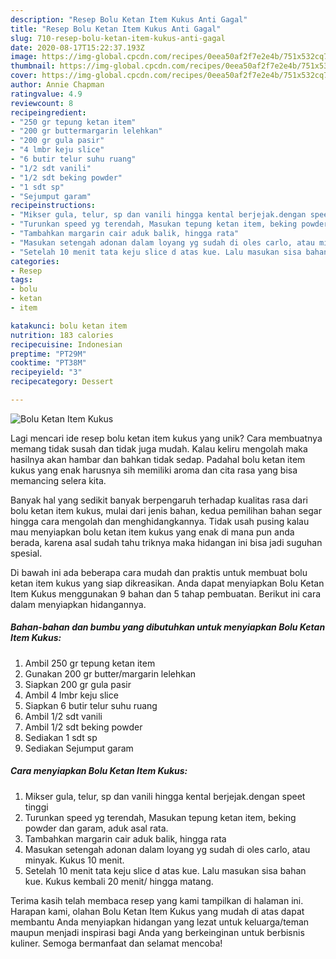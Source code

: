 ```yaml
---
description: "Resep Bolu Ketan Item Kukus Anti Gagal"
title: "Resep Bolu Ketan Item Kukus Anti Gagal"
slug: 710-resep-bolu-ketan-item-kukus-anti-gagal
date: 2020-08-17T15:22:37.193Z
image: https://img-global.cpcdn.com/recipes/0eea50af2f7e2e4b/751x532cq70/bolu-ketan-item-kukus-foto-resep-utama.jpg
thumbnail: https://img-global.cpcdn.com/recipes/0eea50af2f7e2e4b/751x532cq70/bolu-ketan-item-kukus-foto-resep-utama.jpg
cover: https://img-global.cpcdn.com/recipes/0eea50af2f7e2e4b/751x532cq70/bolu-ketan-item-kukus-foto-resep-utama.jpg
author: Annie Chapman
ratingvalue: 4.9
reviewcount: 8
recipeingredient:
- "250 gr tepung ketan item"
- "200 gr buttermargarin lelehkan"
- "200 gr gula pasir"
- "4 lmbr keju slice"
- "6 butir telur suhu ruang"
- "1/2 sdt vanili"
- "1/2 sdt beking powder"
- "1 sdt sp"
- "Sejumput garam"
recipeinstructions:
- "Mikser gula, telur, sp dan vanili hingga kental berjejak.dengan speet tinggi"
- "Turunkan speed yg terendah, Masukan tepung ketan item, beking powder dan garam, aduk asal rata."
- "Tambahkan margarin cair aduk balik, hingga rata"
- "Masukan setengah adonan dalam loyang yg sudah di oles carlo, atau minyak. Kukus 10 menit."
- "Setelah 10 menit tata keju slice d atas kue. Lalu masukan sisa bahan kue. Kukus kembali 20 menit/ hingga matang."
categories:
- Resep
tags:
- bolu
- ketan
- item

katakunci: bolu ketan item 
nutrition: 183 calories
recipecuisine: Indonesian
preptime: "PT29M"
cooktime: "PT38M"
recipeyield: "3"
recipecategory: Dessert

---
```



![Bolu Ketan Item Kukus](https://img-global.cpcdn.com/recipes/0eea50af2f7e2e4b/751x532cq70/bolu-ketan-item-kukus-foto-resep-utama.jpg)

Lagi mencari ide resep bolu ketan item kukus yang unik? Cara membuatnya memang tidak susah dan tidak juga mudah. Kalau keliru mengolah maka hasilnya akan hambar dan bahkan tidak sedap. Padahal bolu ketan item kukus yang enak harusnya sih memiliki aroma dan cita rasa yang bisa memancing selera kita.



Banyak hal yang sedikit banyak berpengaruh terhadap kualitas rasa dari bolu ketan item kukus, mulai dari jenis bahan, kedua pemilihan bahan segar hingga cara mengolah dan menghidangkannya. Tidak usah pusing kalau mau menyiapkan bolu ketan item kukus yang enak di mana pun anda berada, karena asal sudah tahu triknya maka hidangan ini bisa jadi suguhan spesial.


Di bawah ini ada beberapa cara mudah dan praktis untuk membuat bolu ketan item kukus yang siap dikreasikan. Anda dapat menyiapkan Bolu Ketan Item Kukus menggunakan 9 bahan dan 5 tahap pembuatan. Berikut ini cara dalam menyiapkan hidangannya.

<!--inarticleads1-->

##### Bahan-bahan dan bumbu yang dibutuhkan untuk menyiapkan Bolu Ketan Item Kukus:

1. Ambil 250 gr tepung ketan item
1. Gunakan 200 gr butter/margarin lelehkan
1. Siapkan 200 gr gula pasir
1. Ambil 4 lmbr keju slice
1. Siapkan 6 butir telur suhu ruang
1. Ambil 1/2 sdt vanili
1. Ambil 1/2 sdt beking powder
1. Sediakan 1 sdt sp
1. Sediakan Sejumput garam




<!--inarticleads2-->

##### Cara menyiapkan Bolu Ketan Item Kukus:

1. Mikser gula, telur, sp dan vanili hingga kental berjejak.dengan speet tinggi
1. Turunkan speed yg terendah, Masukan tepung ketan item, beking powder dan garam, aduk asal rata.
1. Tambahkan margarin cair aduk balik, hingga rata
1. Masukan setengah adonan dalam loyang yg sudah di oles carlo, atau minyak. Kukus 10 menit.
1. Setelah 10 menit tata keju slice d atas kue. Lalu masukan sisa bahan kue. Kukus kembali 20 menit/ hingga matang.




Terima kasih telah membaca resep yang kami tampilkan di halaman ini. Harapan kami, olahan Bolu Ketan Item Kukus yang mudah di atas dapat membantu Anda menyiapkan hidangan yang lezat untuk keluarga/teman maupun menjadi inspirasi bagi Anda yang berkeinginan untuk berbisnis kuliner. Semoga bermanfaat dan selamat mencoba!
